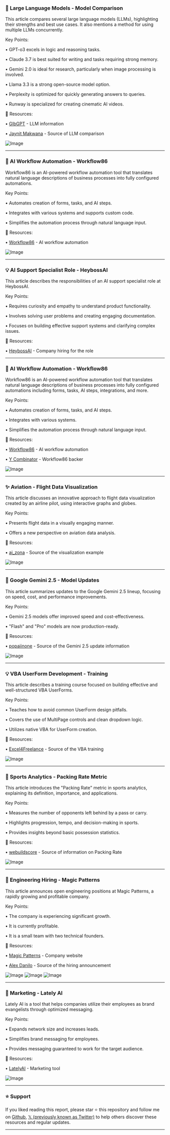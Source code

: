 ### 🤖 Large Language Models - Model Comparison

This article compares several large language models (LLMs), highlighting their strengths and best use cases.  It also mentions a method for using multiple LLMs concurrently.

Key Points:

• GPT-o3 excels in logic and reasoning tasks.


• Claude 3.7 is best suited for writing and tasks requiring strong memory.


• Gemini 2.0 is ideal for research, particularly when image processing is involved.


• Llama 3.3 is a strong open-source model option.


• Perplexity is optimized for quickly generating answers to queries.


• Runway is specialized for creating cinematic AI videos.


🔗 Resources:

• [GlbGPT](https://x.com/GlbGPT) -  LLM information


• [Jaynit Makwana](https://x.com/JaynitMakwana) -  Source of LLM comparison


![Image](https://pbs.twimg.com/media/GuhHFyAX0AAS5Cl?format=jpg&name=small)


---

### 🚀 AI Workflow Automation - Workflow86

Workflow86 is an AI-powered workflow automation tool that translates natural language descriptions of business processes into fully configured automations.

Key Points:

• Automates creation of forms, tasks, and AI steps.


• Integrates with various systems and supports custom code.


• Simplifies the automation process through natural language input.



🔗 Resources:

• [Workflow86](https://x.com/workflow86) - AI workflow automation


![Image](https://pbs.twimg.com/amplify_video_thumb/1938769568916529152/img/k2Ab0ywzOMygtjgb.jpg)


---

### 💡  AI Support Specialist Role - HeybossAI

This article describes the responsibilities of an AI support specialist role at HeybossAI.

Key Points:

• Requires curiosity and empathy to understand product functionality.


• Involves solving user problems and creating engaging documentation.


• Focuses on building effective support systems and clarifying complex issues.



🔗 Resources:

• [HeybossAI](https://x.com/heybossAI) -  Company hiring for the role


---

### 🚀 AI Workflow Automation - Workflow86

Workflow86 is an AI-powered workflow automation tool that translates natural language descriptions of business processes into fully configured automations including forms, tasks, AI steps, integrations, and more.

Key Points:

• Automates creation of forms, tasks, and AI steps.


• Integrates with various systems.


• Simplifies the automation process through natural language input.


🔗 Resources:

• [Workflow86](https://x.com/workflow86) - AI workflow automation


• [Y Combinator](https://x.com/ycombinator) -  Workflow86 backer


![Image](https://pbs.twimg.com/amplify_video_thumb/1937186942019592192/img/52foQzmnHTJ9-dfO.jpg)


---

### ✨ Aviation - Flight Data Visualization

This article discusses an innovative approach to flight data visualization created by an airline pilot, using interactive graphs and globes.

Key Points:

• Presents flight data in a visually engaging manner.


• Offers a new perspective on aviation data analysis.



🔗 Resources:

• [ai_zona](https://x.com/ai_zona) - Source of the visualization example


![Image](https://pbs.twimg.com/media/GufTCO2WkAAC2e9?format=jpg&name=small)


---

### 🤖 Google Gemini 2.5 - Model Updates

This article summarizes updates to the Google Gemini 2.5 lineup, focusing on speed, cost, and performance improvements.

Key Points:

• Gemini 2.5 models offer improved speed and cost-effectiveness.


• "Flash" and "Pro" models are now production-ready.


🔗 Resources:

• [popaiinone](https://x.com/popaiinone) - Source of the Gemini 2.5 update information


![Image](https://pbs.twimg.com/media/GuXR5zPbEAIbUnG?format=jpg&name=small)


---

### 💡 VBA UserForm Development - Training

This article describes a training course focused on building effective and well-structured VBA UserForms.

Key Points:

• Teaches how to avoid common UserForm design pitfalls.


• Covers the use of MultiPage controls and clean dropdown logic.


• Utilizes native VBA for UserForm creation.


🔗 Resources:

• [Excel4Freelance](https://x.com/Excel4Freelance) - Source of the VBA training


![Image](https://pbs.twimg.com/amplify_video_thumb/1936598212988764160/img/PtOXIqz-wZnHM06y.jpg)


---

### 🤖 Sports Analytics - Packing Rate Metric

This article introduces the "Packing Rate" metric in sports analytics, explaining its definition, importance, and applications.

Key Points:

• Measures the number of opponents left behind by a pass or carry.


• Highlights progression, tempo, and decision-making in sports.


• Provides insights beyond basic possession statistics.



🔗 Resources:

• [webuildscore](https://x.com/webuildscore) - Source of information on Packing Rate


![Image](https://pbs.twimg.com/media/Gud8JA9W4AA0p4I?format=jpg&name=small)


---

### 🤖  Engineering Hiring - Magic Patterns

This article announces open engineering positions at Magic Patterns, a rapidly growing and profitable company.

Key Points:

• The company is experiencing significant growth.


• It is currently profitable.


• It is a small team with two technical founders.


🔗 Resources:

• [Magic Patterns](https://x.com/magicpatterns) -  Company website


• [Alex Danilo](https://x.com/alexdanilo99) -  Source of the hiring announcement


![Image](https://pbs.twimg.com/media/GudzG7YaoAEDWR6?format=jpg&name=small)
![Image](https://pbs.twimg.com/media/GudzG7aaoAEQk31?format=jpg&name=small)
![Image](https://pbs.twimg.com/media/GudzG7baYAAV2oF?format=jpg&name=small)


---

### 🚀 Marketing - Lately AI

Lately AI is a tool that helps companies utilize their employees as brand evangelists through optimized messaging.

Key Points:

• Expands network size and increases leads.


• Simplifies brand messaging for employees.


• Provides messaging guaranteed to work for the target audience.


🔗 Resources:

• [LatelyAI](https://x.com/LatelyAI) -  Marketing tool


![Image](https://pbs.twimg.com/media/Gud_6yEXIAAOc5q?format=jpg&name=small)


---

### ⭐️ Support

If you liked reading this report, please star ⭐️ this repository and follow me on [Github](https://github.com/Drix10), [𝕏 (previously known as Twitter)](https://x.com/DRIX_10_) to help others discover these resources and regular updates.

---
